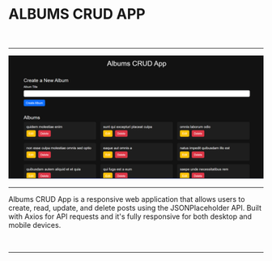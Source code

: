 <h1>ALBUMS CRUD APP </h1>
<br>
<hr>
<img src="./albums.png" alt="">
<br>
<hr>
<p>Albums CRUD App is a responsive web application that allows users to create, read, update, and delete posts using the JSONPlaceholder API. Built with Axios for API requests and it's fully responsive for both desktop and mobile devices.</p>
<br>
<hr>